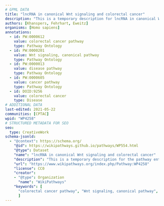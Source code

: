```yaml
---
# GPML DATA
title: "lncRNA in canonical Wnt signaling and colorectal cancer"
description: "This is a temporary description for lncRNA in canonical Wnt signaling and colorectal cancer"
authors: [Khanspers, Fehrhart, Eweitz]
organisms: [Homo sapiens]
annotations:
  - id: PW:0000612
    value: colorectal cancer pathway
    type: Pathway Ontology
  - id: PW:0000201
    value: Wnt signaling, canonical pathway
    type: Pathway Ontology
  - id: PW:0000013
    value: disease pathway
    type: Pathway Ontology
  - id: PW:0000605
    value: cancer pathway
    type: Pathway Ontology
  - id: DOID:9256
    value: colorectal cancer
    type: Disease
# ADDITIONAL DATA
last-edited: 2021-05-22
communities: [CPTAC]
wpid: "WP4258"
# STRUCTURED METADATA FOR SEO
seo:
  type: CreativeWork
schema-jsonld:
  - "@context": https://schema.org/
    "@id": https://wikipathways.github.io/pathways/WP554.html
    "@type": Dataset
    "name": "lncRNA in canonical Wnt signaling and colorectal cancer"
    "description": "This is a temporary description for the pathway entitled: lncRNA in canonical Wnt signaling and colorectal cancer"
    "url": "https://www.wikipathways.org/index.php/Pathway:WP4258"
    "license": CC0
    "creator":
    - "@type": Organization
      "name": "WikiPathways"
    "keywords": [
      "colorectal cancer pathway", "Wnt signaling, canonical pathway", "disease pathway", "cancer pathway", "colorectal cancer",
      ]
---
```

